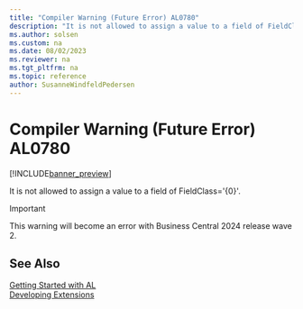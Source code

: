 ```yaml
---
title: "Compiler Warning (Future Error) AL0780"
description: "It is not allowed to assign a value to a field of FieldClass='{0}'."
ms.author: solsen
ms.custom: na
ms.date: 08/02/2023
ms.reviewer: na
ms.tgt_pltfrm: na
ms.topic: reference
author: SusanneWindfeldPedersen
---
```

[//]: # (START>DO_NOT_EDIT)
[//]: # (IMPORTANT:Do not edit any of the content between here and the END>DO_NOT_EDIT.)
[//]: # (Any modifications should be made in the .xml files in the ModernDev repo.)
# Compiler Warning (Future Error) AL0780

[!INCLUDE[banner_preview](../includes/banner_preview.md)]

It is not allowed to assign a value to a field of FieldClass='{0}'.


> [!IMPORTANT]
> This warning will become an error with Business Central 2024 release wave 2.  

[//]: # (IMPORTANT: END>DO_NOT_EDIT)
## See Also  
[Getting Started with AL](../devenv-get-started.md)  
[Developing Extensions](../devenv-dev-overview.md)  
